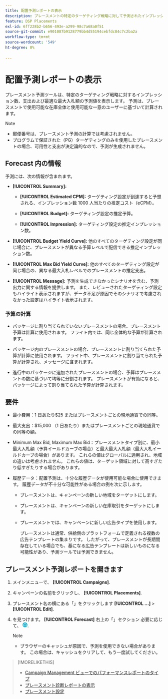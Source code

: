 ```yaml
---
title: 配置予測レポートの表示
description: プレースメントの特定のターゲティング戦略に対して予測されたインプレッション数、支出、最適最大入札額を確認します。
feature: DSP Placements
exl-id: 6ff228b2-b656-493e-a299-98c7a68a0f51
source-git-commit: e901087b9128779bb4d55194cebfdc84c7c2ba2a
workflow-type: tm+mt
source-wordcount: '549'
ht-degree: 0%

---
```


# 配置予測レポートの表示

<!-- Does this really belong in the Campaign Management > Reports section or in the Placements section? -->

プレースメント予測ツールは、特定のターゲティング戦略に対するインプレッション数、支出および最適な最大入札額の予測値を表示します。 予測は、プレースメントで使用可能な在庫全体と使用可能な一意のユーザーに基づいて計算されます。

>[!NOTE]
>
>* 郵便番号は、プレースメント予測の計算では考慮されません。
>* プログラムで保証された（PG）ターゲティングのみを使用したプレースメントの場合、可用性と支出が決定論的なので、予測が生成されません。

## Forecast 内の情報

予測には、次の情報が含まれます。

* **[!UICONTROL Summary]:**

   * **[!UICONTROL Estimated CPM]:** ターゲティング設定が到達すると予想される、インプレッション数 1000 人当たりの推定コスト（eCPM）。

   * **[!UICONTROL Budget]:** ターゲティング設定の推定予算。

   * **[!UICONTROL Impression]:** ターゲティング設定の推定インプレッション数。

* **[!UICONTROL Budget Yield Curve]:** 他のすべてのターゲティング設定が同じ場合に、プレースメントが異なる予算レベルで配信できる推定インプレッション数。

* **[!UICONTROL Max Bid Yield Curve]:** 他のすべてのターゲティング設定が同じ場合の、異なる最大入札レベルでのプレースメントの推定支出。

* **[!UICONTROL Message]:** 予測を生成できなかったシナリオを含む、予測出力に関する情報を提供します。 また、レビューされたターゲティング設定もハイライト表示されますが、データ不足が原因でそのシナリオで考慮されなかった設定はハイライト表示されます。

### 予算の計算

* パッケージに割り当てられていないプレースメントの場合、プレースメント予算は計算に使用されます。 フライト内では、同じ全体的な予算が計算されます。

* パッケージ内のプレースメントの場合、プレースメントに割り当てられた予算が計算に使用されます。 フライト中、プレースメントに割り当てられた予算が計算され、メッセージに含まれます。

* 進行中のパッケージに追加されたプレースメントの場合、予算はプレースメントの数に基づいて均等に分割されます。 プレースメントが有効になると、パッケージによって割り当てられた予算が計算されます。

## 要件

* 最小費用：1 日あたり$25 またはプレースメントごとの現地通貨での同等。

* 最大支出：$15,000 （1 日あたり）またはプレースメントごとの現地通貨での同等の額。

* Minimum Max Bid, Maximum Max Bid：プレースメントタイプ別に、最小最大入札額（予算イールドカーブの場合）と最大最大入札額（最大入札イールドカーブの場合）があります。 これらの値はグローバルに適用され、地域の違いは考慮されません。 これらの値は、ターゲット領域に対して高すぎたり低すぎたりする場合があります。

* 履歴データ：配置予測は、十分な履歴データが使用可能な場合に使用できます。 履歴データが不十分な可能性がある場合の例を次に示します。

   * プレースメントは、キャンペーンの新しい地域をターゲットにします。

   * プレースメントは、キャンペーンの新しい在庫取引をターゲットにします。

   * プレースメントでは、キャンペーンに新しい広告タイプを使用します。

     プレースメントは通常、供給側のプラットフォームで定義される複数の広告テンプレートの集まりです。 したがって、プレースメントが長期間存在している場合でも、基になる広告テンプレートは新しいものになる可能性があり、予測ツールでは予測できません。

## プレースメント予測レポートを開きます

1. メインメニューで、 **[!UICONTROL Campaigns]**.

1. キャンペーンの名前をクリックし、 **[!UICONTROL Placements]**.

1. プレースメント名の横にある「」をクリックします  **[!UICONTROL ...]** > **[!UICONTROL Edit]**.

1. を見つけます。 **[!UICONTROL Forecast]** 右上の「」セクション 必要に応じて、 ![予測](/help/dsp/assets/placement-forecast.png).

   >[!NOTE]
   >
   >* ブラウザーのキャッシュが原因で、予測を使用できない場合があります。 この場合は、キャッシュをクリアして、もう一度試してください。

>[!MORELIKETHIS]
>
>* [Campaign Management ビューでのパフォーマンスレポートのタイプ](campaign-reports-about.md)
>* [プレースメント診断レポートの表示](/help/dsp/campaign-management/reports/placement-diagnostics.md)
>* [プレースメント設定](/help/dsp/campaign-management/placements/placement-settings.md)
